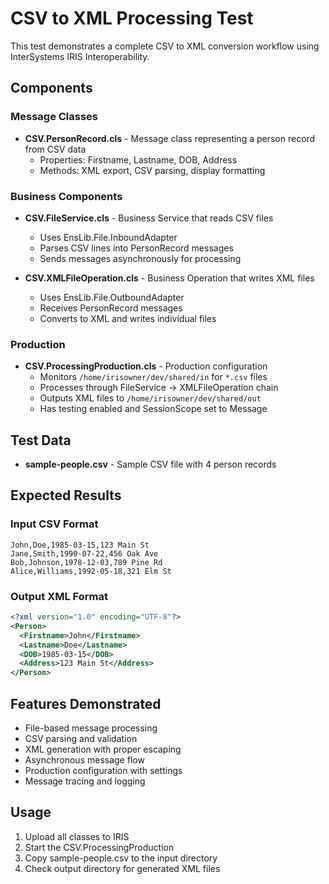# CSV to XML Processing Test

This test demonstrates a complete CSV to XML conversion workflow using InterSystems IRIS Interoperability.

## Components

### Message Classes
- **CSV.PersonRecord.cls** - Message class representing a person record from CSV data
  - Properties: Firstname, Lastname, DOB, Address
  - Methods: XML export, CSV parsing, display formatting

### Business Components
- **CSV.FileService.cls** - Business Service that reads CSV files
  - Uses EnsLib.File.InboundAdapter
  - Parses CSV lines into PersonRecord messages
  - Sends messages asynchronously for processing

- **CSV.XMLFileOperation.cls** - Business Operation that writes XML files
  - Uses EnsLib.File.OutboundAdapter
  - Receives PersonRecord messages
  - Converts to XML and writes individual files

### Production
- **CSV.ProcessingProduction.cls** - Production configuration
  - Monitors `/home/irisowner/dev/shared/in` for `*.csv` files
  - Processes through FileService → XMLFileOperation chain
  - Outputs XML files to `/home/irisowner/dev/shared/out`
  - Has testing enabled and SessionScope set to Message

## Test Data
- **sample-people.csv** - Sample CSV file with 4 person records

## Expected Results

### Input CSV Format
```csv
John,Doe,1985-03-15,123 Main St
Jane,Smith,1990-07-22,456 Oak Ave
Bob,Johnson,1978-12-03,789 Pine Rd
Alice,Williams,1992-05-18,321 Elm St
```

### Output XML Format
```xml
<?xml version="1.0" encoding="UTF-8"?>
<Person>
  <Firstname>John</Firstname>
  <Lastname>Doe</Lastname>
  <DOB>1985-03-15</DOB>
  <Address>123 Main St</Address>
</Person>
```

## Features Demonstrated
- File-based message processing
- CSV parsing and validation
- XML generation with proper escaping
- Asynchronous message flow
- Production configuration with settings
- Message tracing and logging

## Usage
1. Upload all classes to IRIS
2. Start the CSV.ProcessingProduction
3. Copy sample-people.csv to the input directory
4. Check output directory for generated XML files
